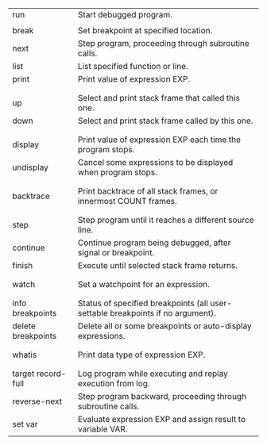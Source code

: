 <table>
   <tbody>
      <tr>
         <td>run</td>
         <td>Start debugged program.</td>
      </tr>
      <tr>  <td></td>   <td></td> </tr>
      <tr>
         <td>break</td>
         <td>Set breakpoint at specified location.</td>
      </tr>
      <tr>
         <td>next</td>
         <td>Step program, proceeding through subroutine calls.</td>
      </tr>
      <tr>
         <td>list</td>
         <td>List specified function or line.</td>
      </tr>
      <tr>
         <td>print</td>
         <td>Print value of expression EXP.</td>
      </tr>
      <tr>
         <td></td>
      </tr>
      <tr>
         <td></td>
      </tr>
      <tr>
         <td>up</td>
         <td>Select and print stack frame that called this one.</td>
      </tr>
      <tr>
         <td>down</td>
         <td>Select and print stack frame called by this one.</td>
      </tr>
      <tr>
         <td></td>
      </tr>
      <tr>
         <td></td>
      </tr>
      <tr>
         <td>display</td>
         <td>Print value of expression EXP each time the program stops.</td>
      </tr>
      <tr>
         <td>undisplay</td>
         <td>Cancel some expressions to be displayed when program stops.</td>
      </tr>
      <tr>
         <td></td>
      </tr>
      <tr>
         <td></td>
      </tr>
      <tr>
         <td>backtrace</td>
         <td>Print backtrace of all stack frames, or innermost COUNT frames.</td>
      </tr>
      <tr>
         <td></td>
      </tr>
      <tr>
         <td></td>
      </tr>
      <tr>
         <td>step</td>
         <td>Step program until it reaches a different source line.</td>
      </tr>
      <tr>
         <td>continue</td>
         <td>Continue program being debugged, after signal or breakpoint.</td>
      </tr>
      <tr>
         <td>finish</td>
         <td>Execute until selected stack frame returns.</td>
      </tr>
      <tr>
         <td></td>
      </tr>
      <tr>
         <td></td>
      </tr>
      <tr>
         <td>watch</td>
         <td>Set a watchpoint for an expression.</td>
      </tr>
      <tr>
         <td></td>
      </tr>
      <tr>
         <td></td>
      </tr>
      <tr>
         <td>info breakpoints</td>
         <td>Status of specified breakpoints (all user-settable breakpoints if no argument).</td>
      </tr>
      <tr>
         <td>delete breakpoints</td>
         <td>Delete all or some breakpoints or auto-display expressions.</td>
      </tr>
      <tr>
         <td></td>
      </tr>
      <tr>
         <td></td>
      </tr>
      <tr>
         <td>whatis</td>
         <td>Print data type of expression EXP.</td>
      </tr>
      <tr>
         <td></td>
      </tr>
      <tr>
         <td></td>
      </tr>
      <tr>
         <td>target record-full</td>
         <td>Log program while executing and replay execution from log.</td>
      </tr>
      <tr>
         <td>reverse-next</td>
         <td>Step program backward, proceeding through subroutine calls.</td>
      </tr>
      <tr>
         <td>set var</td>
         <td>Evaluate expression EXP and assign result to variable VAR.</td>
      </tr>
   </tbody>
</table>
